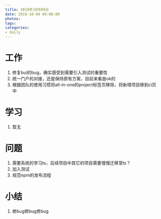 ```yaml
---
title: 2019年10月09日
date: 2019-10-09 08:00:00
photos:
tags: 
categories:
- daily
---
```


# 工作

1. 修复bui的bug，确实感受到需要引入测试的重要性
2. 统一门户的对接，还是保持原有方案，目前来看是ok的
3. 根据团队的使用习惯将all-in-one的project标签页移除，将新增项目移到ci页中

# 学习

1. 暂无

# 问题

1. 需要系统的学习ts，后续项目中其它的项目需要慢慢迁移至ts？
2. 加入测试
3. 规范npm的发布流程

# 小结

1. 修bug修bug修bug
